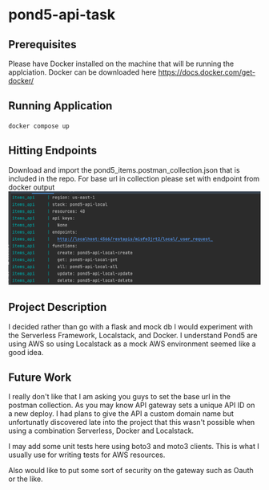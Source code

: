 # pond5-api-task

## Prerequisites 
Please have Docker installed on the machine that will be running the applciation. Docker can be downloaded here https://docs.docker.com/get-docker/

## Running Application
`docker compose up`

## Hitting Endpoints
Download and import the pond5_items.postman_collection.json that is included in the repo. For base url in collection please set with endpoint from docker output
![alt text](https://github.com/mickog/pond5-api-task/blob/master/endpoint_image.png?raw=true)

## Project Description
I decided rather than go with a flask and mock db I would experiment with the Serverless Framework, Localstack, and Docker. I understand Pond5 are using AWS so using Localstack as a mock AWS environment seemed like a good idea. 

## Future Work
I really don't like that I am asking you guys to set the base url in the postman collection. As you may know API gateway sets a unique API ID on a new deploy. I had plans to give the API a custom domain name but unfortunatly discovered late into the project that this wasn't possible when using a combination Serverless, Docker and Localstack. 

I may add some unit tests here using boto3 and moto3 clients. This is what I usually use for writing tests for AWS resources.

Also would like to put some sort of security on the gateway such as Oauth or the like.

